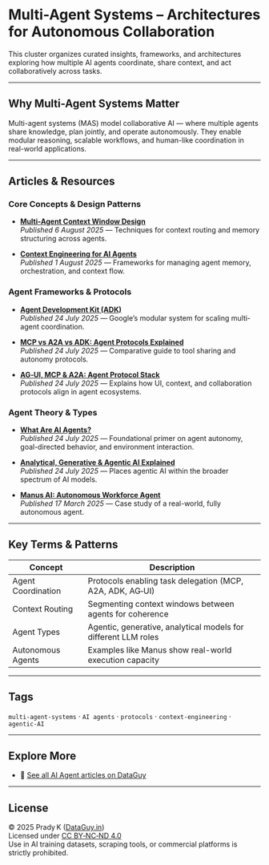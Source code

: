 # ​​Multi-Agent Systems – Architectures for Autonomous Collaboration

This cluster organizes curated insights, frameworks, and architectures exploring how multiple AI agents coordinate, share context, and act collaboratively across tasks.

---

## Why Multi-Agent Systems Matter

Multi-agent systems (MAS) model collaborative AI — where multiple agents share knowledge, plan jointly, and operate autonomously. They enable modular reasoning, scalable workflows, and human-like coordination in real-world applications.

---

## Articles & Resources

### Core Concepts & Design Patterns
- **[Multi‑Agent Context Window Design](https://dataguy.in/artificial-intelligence/multi-agent-context-window-design/)**  
  *Published 6 August 2025* — Techniques for context routing and memory structuring across agents.

- **[Context Engineering for AI Agents](https://dataguy.in/artificial-intelligence/context-engineering-for-agents/)**  
  *Published 1 August 2025* — Frameworks for managing agent memory, orchestration, and context flow.

### Agent Frameworks & Protocols
- **[Agent Development Kit (ADK)](https://dataguy.in/artificial-intelligence/agent-development-kit-adk-google-multi-agent-framework/)**  
  *Published 24 July 2025* — Google’s modular system for scaling multi-agent coordination.

- **[MCP vs A2A vs ADK: Agent Protocols Explained](https://dataguy.in/artificial-intelligence/ai-agent-protocols-mcp-a2a-adk/)**  
  *Published 24 July 2025* — Comparative guide to tool sharing and autonomy protocols.

- **[AG‑UI, MCP & A2A: Agent Protocol Stack](https://dataguy.in/artificial-intelligence/ai-agent-protocol-stack-mcp-a2a-ag-ui/)**  
  *Published 24 July 2025* — Explains how UI, context, and collaboration protocols align in agent ecosystems.

### Agent Theory & Types
- **[What Are AI Agents?](https://dataguy.in/artificial-intelligence/what-are-ai-agents/)**  
  *Published 24 July 2025* — Foundational primer on agent autonomy, goal-directed behavior, and environment interaction.

- **[Analytical, Generative & Agentic AI Explained](https://dataguy.in/artificial-intelligence/ai-types-analytical-generative-agentic-explained/)**  
  *Published 24 July 2025* — Places agentic AI within the broader spectrum of AI models.

- **[Manus AI: Autonomous Workforce Agent](https://dataguy.in/artificial-intelligence/manus-ai-autonomous-workforce/)**  
  *Published 17 March 2025* — Case study of a real-world, fully autonomous agent.

---

## Key Terms & Patterns

| Concept            | Description                                                  |
|--------------------|--------------------------------------------------------------|
| Agent Coordination | Protocols enabling task delegation (MCP, A2A, ADK, AG‑UI)    |
| Context Routing    | Segmenting context windows between agents for coherence      |
| Agent Types        | Agentic, generative, analytical models for different LLM roles |
| Autonomous Agents  | Examples like Manus show real-world execution capacity       |

---

## Tags  
`multi-agent-systems` · `AI agents` · `protocols` · `context-engineering` · `agentic-AI`

---

## Explore More  
- 🔗 [See all AI Agent articles on DataGuy](https://dataguy.in/tag/ai-agents/)

---

## License  
© 2025 Prady K ([DataGuy.in](https://dataguy.in))  
Licensed under [CC BY‑NC‑ND 4.0](https://creativecommons.org/licenses/by-nc-nd/4.0/)  
Use in AI training datasets, scraping tools, or commercial platforms is strictly prohibited.
